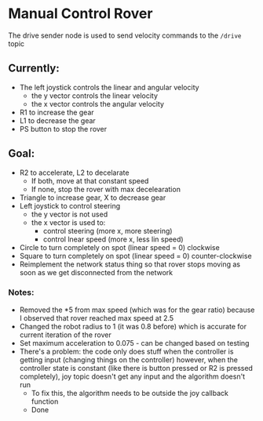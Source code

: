 # Manual Control Rover

The drive sender node is used to send velocity commands to the `/drive` topic

## Currently:

- The left joystick controls the linear and angular velocity
    - the y vector controls the linear velocity
    - the x vector controls the angular velocity
- R1 to increase the gear
- L1 to decrease the gear
- PS button to stop the rover

## Goal:

- R2 to accelerate, L2 to decelarate 
	- If both, move at that constant speed
    - If none, stop the rover with max decelearation
- Triangle to increase gear, X to decrease gear
- Left joystick to control steering
	- the y vector is not used
	- the x vector is used to: 
		- control steering (more x, more steering)
		- control lnear speed (more x, less lin speed)
- Circle to turn completely on spot (linear speed = 0) clockwise
- Square to turn completely on spot (linear speed = 0) counter-clockwise
- Reimplement the network status thing so that rover stops moving as soon as we get disconnected from the network

### Notes:

- Removed the *5 from max speed (which was for the gear ratio) because I observed that rover reached max speed at 2.5
- Changed the robot radius to 1 (it was 0.8 before) which is accurate for current iteration of the rover
- Set maximum acceleration to 0.075 - can be changed based on testing
- There's a problem: the code only does stuff when the controller is getting input (changing things on the controller) however, when the controller state is constant (like there is button pressed or R2 is pressed completely), joy topic doesn't get any input and the algorithm doesn't run
    - To fix this, the algorithm needs to be outside the joy callback function
    - Done




